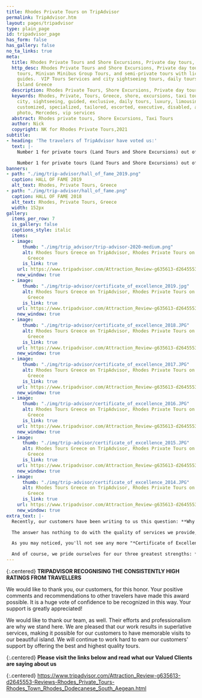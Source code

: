 ```yaml
---
title: Rhodes Private Tours on TripAdvisor
permalink: TripAdvisor.htm
layout: pages/tripadvisor
type: plain_page
id: tripadvisor_page
has_form: false
has_gallery: false
no_ta_links: true
meta:
  title: Rhodes Private Tours and Shore Excursions, Private day tours, Taxi tours
  http_desc: Rhodes Private Tours and Shore Excursions, Private day tours and taxi
    tours, Minivan Minibus Group Tours, and semi-private tours with licensed tour
    guides.  VIP Tours Services and city sightseeing tours, daily tours of Rhodes
    Island Greece
  description: Rhodes Private Tours, Shore Excursions, Private day tours, Taxi tours
  keywords: Rhodes, Private, Tours, Greece, shore, excursions, taxi tours, day tours,
    city, sightseeing, guided, exclusive, daily tours, luxury, limousine, independent,
    customized, specialized, tailored, escorted, executive, disabled, accessible,
    photo, Mercedes, vip services
  abstract: Rhodes private tours, Shore Excursions, Taxi Tours
  author: Nick
  copyright: NK for Rhodes Private Tours,2021
subtitle:
- heading: 'The travelers of TripAdvisor have voted us:'
  text: |-
    Number 1 for private tours (Land Tours and Shore Excursions) out of 161 Tours on Rhodes Island

    Number 1 for private tours (Land Tours and Shore Excursions) out of 82 Tours in Rhodes Town
banners:
- path: "./img/trip-advisor/hall_of_fame_2019.png"
  caption: HALL OF FAME 2019
  alt_text: Rhodes, Private Tours, Greece
- path: "./img/trip-advisor/hall_of_fame.png"
  caption: HALL OF FAME 2018
  alt_text: Rhodes, Private Tours, Greece
  width: 152px
gallery:
  items_per_row: 7
  is_gallery: false
  captions_style: italic
  items:
  - image:
      thumb: "./img/trip_advisor/trip-advisor-2020-medium.png"
      alt: Rhodes Tours Greece on TripAdvisor, Rhodes Private Tours on TripAdvisor
        Greece
      is_link: true
    url: https://www.tripadvisor.com/Attraction_Review-g635613-d2645553-Reviews-Rhodes_Private_Tours-Rhodes_Town_Rhodes_Dodecanese_South_Aegean.html
    new_window: true
  - image:
      thumb: "./img/trip-advisor/certificate_of_excellence_2019.jpg"
      alt: Rhodes Tours Greece on TripAdvisor, Rhodes Private Tours on TripAdvisor
        Greece
      is_link: true
    url: https://www.tripadvisor.com/Attraction_Review-g635613-d2645553-Reviews-Rhodes_Private_Tours-Rhodes_Town_Rhodes_Dodecanese_South_Aegean.html
    new_window: true
  - image:
      thumb: "./img/trip-advisor/certificate_of_excellence_2018.JPG"
      alt: Rhodes Tours Greece on TripAdvisor, Rhodes Private Tours on TripAdvisor
        Greece
      is_link: true
    url: https://www.tripadvisor.com/Attraction_Review-g635613-d2645553-Reviews-Rhodes_Private_Tours-Rhodes_Town_Rhodes_Dodecanese_South_Aegean.html
    new_window: true
  - image:
      thumb: "./img/trip-advisor/certificate_of_excellence_2017.JPG"
      alt: Rhodes Tours Greece on TripAdvisor, Rhodes Private Tours on TripAdvisor
        Greece
      is_link: true
    url: https://www.tripadvisor.com/Attraction_Review-g635613-d2645553-Reviews-Rhodes_Private_Tours-Rhodes_Town_Rhodes_Dodecanese_South_Aegean.html
    new_window: true
  - image:
      thumb: "./img/trip-advisor/certificate_of_excellence_2016.JPG"
      alt: Rhodes Tours Greece on TripAdvisor, Rhodes Private Tours on TripAdvisor
        Greece
      is_link: true
    url: https://www.tripadvisor.com/Attraction_Review-g635613-d2645553-Reviews-Rhodes_Private_Tours-Rhodes_Town_Rhodes_Dodecanese_South_Aegean.html
    new_window: true
  - image:
      thumb: "./img/trip-advisor/certificate_of_excellence_2015.JPG"
      alt: Rhodes Tours Greece on TripAdvisor, Rhodes Private Tours on TripAdvisor
        Greece
      is_link: true
    url: https://www.tripadvisor.com/Attraction_Review-g635613-d2645553-Reviews-Rhodes_Private_Tours-Rhodes_Town_Rhodes_Dodecanese_South_Aegean.html
    new_window: true
  - image:
      thumb: "./img/trip-advisor/certificate_of_excellence_2014.JPG"
      alt: Rhodes Tours Greece on TripAdvisor, Rhodes Private Tours on TripAdvisor
        Greece
      is_link: true
    url: https://www.tripadvisor.com/Attraction_Review-g635613-d2645553-Reviews-Rhodes_Private_Tours-Rhodes_Town_Rhodes_Dodecanese_South_Aegean.html
    new_window: true
extra_text: |-
  Recently, our customers have been writing to us this question: **Why no more awards from TripAdvisor?** We are obliged to answer our customer's questions.

  The answer has nothing to do with the quality of services we provide, but with TripAdvisor's new policy.  They started as a ranking site to review activities but now they have turned into a booking platform plus the reviews.  Also, TripAdvisor is responsible for Hotels and Restaurants, not for Tours anymore. Their partner Viator is responsible for Tours.

  As you may noticed, you'll not see any more "*Certificate of Excellent*" or "*Hall of Fame*", and if you listed your tours on TripAdvisor you don't see even the "*Travelers Choice*".  TripAdvisor has been changing policies and their whole business model in the last couple of years.  It's OK with us, because our achievements are shown on our website and on many other sites as well.

  And of course, we pride ourselves for our three greatest strengths: **Quality**, **Personal Touch**, and **Direct Local Price**. By booking directly with us, you'll always get a better price.
---
```


{:.centered}
**TRIPADVISOR RECOGNISING THE CONSISTENTLY HIGH RATINGS FROM TRAVELLERS**

We would like to thank you, our customers, for this honor. Your positive comments and recommendations to other travelers have made this award possible. It is a huge vote of confidence to be recognized in this way. Your support is greatly appreciated!

We would like to thank our team, as well. Their efforts and professionalism are why we stand here. We are pleased that our work results in superlative services, making it possible for our customers to have memorable visits to our beautiful island. We will continue to work hard to earn our customers' support by offering the best and highest quality tours.

{:.centered}
**Please visit the links below and read what our Valued Clients are saying about us**

{:.centered}
<a href="https://www.tripadvisor.com/Attraction_Review-g635613-d2645553-Reviews-Rhodes_Private_Tours-Rhodes_Town_Rhodes_Dodecanese_South_Aegean.html" target="_blank">https://www.tripadvisor.com/Attraction_Review-g635613-d2645553-Reviews-Rhodes_Private_Tours-Rhodes_Town_Rhodes_Dodecanese_South_Aegean.html</a>
